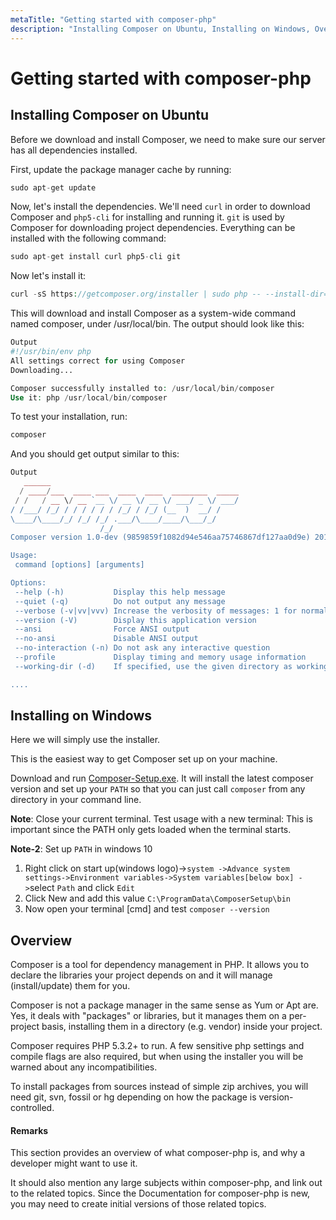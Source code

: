 ```yaml
---
metaTitle: "Getting started with composer-php"
description: "Installing Composer on Ubuntu, Installing on Windows, Overview"
---
```


# Getting started with composer-php



## Installing Composer on Ubuntu


Before we download and install Composer, we need to make sure our server has all dependencies installed.

First, update the package manager cache by running:

```php
sudo apt-get update

```

Now, let's install the dependencies. We'll need `curl` in order to download Composer and `php5-cli` for installing and running it. `git` is used by Composer for downloading project dependencies. Everything can be installed with the following command:

```php
sudo apt-get install curl php5-cli git

```

Now let's install it:

```php
curl -sS https://getcomposer.org/installer | sudo php -- --install-dir=/usr/local/bin --filename=composer

```

This will download and install Composer as a system-wide command named composer, under /usr/local/bin. The output should look like this:

```php
Output
#!/usr/bin/env php
All settings correct for using Composer
Downloading...

Composer successfully installed to: /usr/local/bin/composer
Use it: php /usr/local/bin/composer

```

To test your installation, run:

```php
composer

```

And you should get output similar to this:

```php
Output
   ______
  / ____/___  ____ ___  ____  ____  ________  _____
 / /   / __ \/ __ `__ \/ __ \/ __ \/ ___/ _ \/ ___/
/ /___/ /_/ / / / / / / /_/ / /_/ (__  )  __/ /
\____/\____/_/ /_/ /_/ .___/\____/____/\___/_/
                    /_/
Composer version 1.0-dev (9859859f1082d94e546aa75746867df127aa0d9e) 2015-08-17 14:57:00

Usage:
 command [options] [arguments]

Options:
 --help (-h)           Display this help message
 --quiet (-q)          Do not output any message
 --verbose (-v|vv|vvv) Increase the verbosity of messages: 1 for normal output, 2 for more verbose output and 3 for debug
 --version (-V)        Display this application version
 --ansi                Force ANSI output
 --no-ansi             Disable ANSI output
 --no-interaction (-n) Do not ask any interactive question
 --profile             Display timing and memory usage information
 --working-dir (-d)    If specified, use the given directory as working directory.

....

```



## Installing on Windows


Here we will simply use the installer.

This is the easiest way to get Composer set up on your machine.

Download and run [Composer-Setup.exe](https://getcomposer.org/Composer-Setup.exe). It will install the latest composer version and set up your `PATH` so that you can just call `composer` from any directory in your command line.

**Note**: Close your current terminal. Test usage with a new terminal: This is important since the PATH only gets loaded when the terminal starts.

**Note-2**: Set up `PATH` in windows 10

1. Right click on start up(windows logo)->`system ->Advance system settings->Environment variables->System variables[below box] ->`select `Path` and click `Edit`
1. Click New and add this value `C:\ProgramData\ComposerSetup\bin`
1. Now open your terminal [cmd] and test `composer --version`



## Overview


Composer is a tool for dependency management in PHP. It allows you to declare the libraries your project depends on and it will manage (install/update) them for you.

Composer is not a package manager in the same sense as Yum or Apt are. Yes, it deals with "packages" or libraries, but it manages them on a per-project basis, installing them in a directory (e.g. vendor) inside your project.

Composer requires PHP 5.3.2+ to run. A few sensitive php settings and compile flags are also required, but when using the installer you will be warned about any incompatibilities.

To install packages from sources instead of simple zip archives, you will need git, svn, fossil or hg depending on how the package is version-controlled.



#### Remarks


This section provides an overview of what composer-php is, and why a developer might want to use it.

It should also mention any large subjects within composer-php, and link out to the related topics.  Since the Documentation for composer-php is new, you may need to create initial versions of those related topics.

